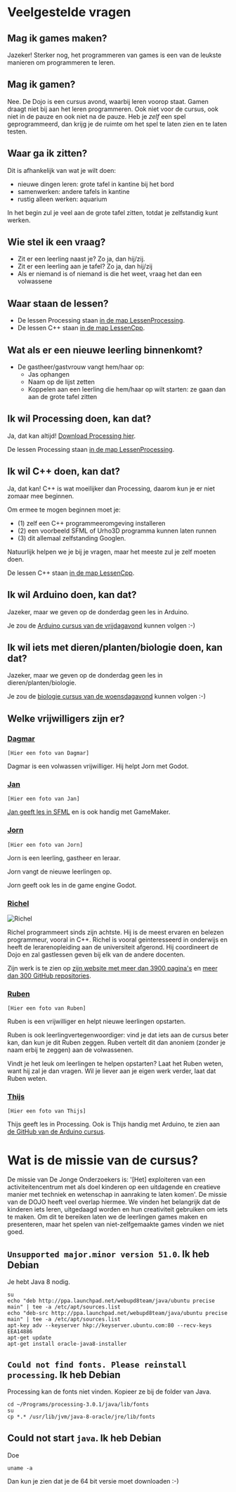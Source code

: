 # Veelgestelde vragen

## Mag ik games maken?

Jazeker! Sterker nog, het programmeren van games is een van de leukste manieren om programmeren te leren.

## Mag ik gamen?

Nee. De Dojo is een cursus avond, waarbij leren voorop staat. Gamen draagt niet bij aan het leren programmeren.
Ook niet voor de cursus, ook niet in de pauze en ook niet na de pauze.
Heb je *zelf* een spel geprogrammeerd, dan krijg je de ruimte om het spel te laten zien en te laten testen.

## Waar ga ik zitten?

Dit is afhankelijk van wat je wilt doen:

  * nieuwe dingen leren: grote tafel in kantine bij het bord
  * samenwerken: andere tafels in kantine
  * rustig alleen werken: aquarium

In het begin zul je veel aan de grote tafel zitten, totdat je zelfstandig kunt werken.

## Wie stel ik een vraag?

  * Zit er een leerling naast je? Zo ja, dan hij/zij.
  * Zit er een leerling aan je tafel? Zo ja, dan hij/zij
  * Als er niemand is of niemand is die het weet, vraag het dan een volwassene

## Waar staan de lessen?

 * De lessen Processing staan [in de map LessenProcessing](LessenProcessing/README.md).
 * De lessen C++ staan [in de map LessenCpp](LessenCpp/README.md).

## Wat als er een nieuwe leerling binnenkomt?

 * De gastheer/gastvrouw vangt hem/haar op:
    * Jas ophangen
    * Naam op de lijst zetten
    * Koppelen aan een leerling die hem/haar op wilt starten: ze gaan dan aan de grote tafel zitten

## Ik wil Processing doen, kan dat?

Ja, dat kan altijd! [Download Processing hier](https://processing.org/download/).

De lessen Processing staan [in de map LessenProcessing](LessenProcessing/README.md).

## Ik wil C++ doen, kan dat?

Ja, dat kan! C++ is wat moeilijker dan Processing, daarom kun je er niet zomaar mee beginnen. 

Om ermee te mogen beginnen moet je:
  * (1) zelf een C++ programmeeromgeving installeren 
  * (2) een voorbeeld SFML of Urho3D programma kunnen laten runnen 
  * (3) dit allemaal zelfstanding Googlen. 

Natuurlijk helpen we je bij je vragen, maar het meeste zul je zelf moeten doen.

De lessen C++ staan [in de map LessenCpp](LessenCpp/README.md).

## Ik wil Arduino doen, kan dat?

Jazeker, maar we geven op de donderdag geen les in Arduino.

Je zou de [Arduino cursus van de vrijdagavond](https://github.com/richelbilderbeek/ArduinoCourse)
kunnen volgen :-)

## Ik wil iets met dieren/planten/biologie doen, kan dat?

Jazeker, maar we geven op de donderdag geen les in dieren/planten/biologie.

Je zou de [biologie cursus van de woensdagavond](https://github.com/DIYbioCourse/BioCourse)
kunnen volgen :-)

## Welke vrijwilligers zijn er?

### [Dagmar](https://github.com/dagmarhofman)

`[Hier een foto van Dagmar]`

Dagmar is een volwassen vrijwilliger. Hij helpt Jorn met Godot.

### [Jan](https://github.com/janderkkotlarski)

`[Hier een foto van Jan]`

[Jan geeft les in SFML](https://github.com/janderkkotlarski/Cplusplus-with-SFML-course) en is ook handig
met GameMaker.

### [Jorn](https://github.com/jorn600)

`[Hier een foto van Jorn]`

Jorn is een leerling, gastheer en leraar. 

Jorn vangt de nieuwe leerlingen op.

Jorn geeft ook les in de game engine Godot.

### [Richel](https://github.com/richelbilderbeek)

![Richel](Images/Richel.png)

Richel programmeert sinds zijn achtste. Hij is de meest ervaren en belezen programmeur, vooral in C++.
Richel is vooral geinteresseerd in onderwijs en heeft de lerarenopleiding aan de universiteit afgerond.
Hij coordineert de Dojo en zal gastlessen geven bij elk van de andere docenten. 

Zijn werk is te zien op [zijn website met meer dan 3900 pagina's](http://richelbilderbeek.nl) en [meer dan 300 GitHub repositories](https://github.com/richelbilderbeek?tab=repositories).

### [Ruben](https://github.com/ruben-bouman)

`[Hier een foto van Ruben]`

Ruben is een vrijwilliger en helpt nieuwe leerlingen opstarten. 

Ruben is ook leerlingvertegenwoordiger: vind je dat iets aan
de cursus beter kan, dan kun je dit Ruben zeggen. Ruben vertelt
dit dan anoniem (zonder je naam erbij te zeggen) aan de volwassenen.

Vindt je het leuk om leerlingen te helpen opstarten? Laat het
Ruben weten, want hij zal je dan vragen. Wil je liever aan je
eigen werk verder, laat dat Ruben weten.

### [Thijs](https://github.com/thijsvb)

`[Hier een foto van Thijs]`

Thijs geeft les in Processing. Ook is Thijs handig met Arduino, te zien aan [de GitHub van de Arduino cursus](https://github.com/richelbilderbeek/ArduinoCourse).

# Wat is de missie van de cursus?

De missie van De Jonge Onderzoekers is: '[Het] exploiteren van een activiteitencentrum met als doel kinderen op een uitdagende en creatieve manier met techniek en wetenschap in aanraking te laten komen'. De missie van de DOJO heeft veel overlap hiermee. We vinden het belangrijk dat de kinderen iets leren, uitgedaagd worden en hun creativiteit gebruiken om iets te maken. Om dit te bereiken laten we de leerlingen games maken en presenteren, maar het spelen van niet-zelfgemaakte games vinden we niet goed.

## `Unsupported major.minor version 51.0`. Ik heb Debian

Je hebt Java 8 nodig.

```
su
echo "deb http://ppa.launchpad.net/webupd8team/java/ubuntu precise main" | tee -a /etc/apt/sources.list
echo "deb-src http://ppa.launchpad.net/webupd8team/java/ubuntu precise main" | tee -a /etc/apt/sources.list
apt-key adv --keyserver hkp://keyserver.ubuntu.com:80 --recv-keys EEA14886
apt-get update
apt-get install oracle-java8-installer
```


## `Could not find fonts. Please reinstall processing`. Ik heb Debian

Processing kan de fonts niet vinden. Kopieer ze bij de folder van Java.

```
cd ~/Programs/processing-3.0.1/java/lib/fonts
su
cp *.* /usr/lib/jvm/java-8-oracle/jre/lib/fonts
```

## Could not start `java`. Ik heb Debian

Doe

```
uname -a
```

Dan kun je zien dat je de 64 bit versie moet downloaden :-)
